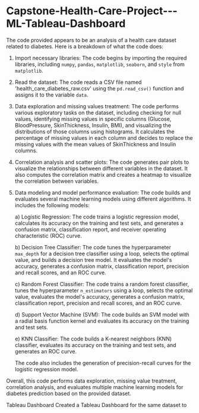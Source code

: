 # Capstone-Health-Care-Project---ML-Tableau-Dashboard


The code provided appears to be an analysis of a health care dataset related to diabetes. Here is a breakdown of what the code does:

1. Import necessary libraries: The code begins by importing the required libraries, including `numpy`, `pandas`, `matplotlib`, `seaborn`, and `style` from `matplotlib`.

2. Read the dataset: The code reads a CSV file named 'health_care_diabetes_raw.csv' using the `pd.read_csv()` function and assigns it to the variable `data`.

3. Data exploration and missing values treatment: The code performs various exploratory tasks on the dataset, including checking for null values, identifying missing values in specific columns (Glucose, BloodPressure, SkinThickness, Insulin, BMI), and visualizing the distributions of those columns using histograms. It calculates the percentage of missing values in each column and decides to replace the missing values with the mean values of SkinThickness and Insulin columns.

4. Correlation analysis and scatter plots: The code generates pair plots to visualize the relationships between different variables in the dataset. It also computes the correlation matrix and creates a heatmap to visualize the correlation between variables.

5. Data modeling and model performance evaluation: The code builds and evaluates several machine learning models using different algorithms. It includes the following models:

   a) Logistic Regression: The code trains a logistic regression model, calculates its accuracy on the training and test sets, and generates a confusion matrix, classification report, and receiver operating characteristic (ROC) curve.

   b) Decision Tree Classifier: The code tunes the hyperparameter `max_depth` for a decision tree classifier using a loop, selects the optimal value, and builds a decision tree model. It evaluates the model's accuracy, generates a confusion matrix, classification report, precision and recall scores, and an ROC curve.

   c) Random Forest Classifier: The code trains a random forest classifier, tunes the hyperparameter `n_estimators` using a loop, selects the optimal value, evaluates the model's accuracy, generates a confusion matrix, classification report, precision and recall scores, and an ROC curve.

   d) Support Vector Machine (SVM): The code builds an SVM model with a radial basis function kernel and evaluates its accuracy on the training and test sets.

   e) KNN Classifier: The code builds a K-nearest neighbors (KNN) classifier, evaluates its accuracy on the training and test sets, and generates an ROC curve.

   The code also includes the generation of precision-recall curves for the logistic regression model.

Overall, this code performs data exploration, missing value treatment, correlation analysis, and evaluates multiple machine learning models for diabetes prediction based on the provided dataset.




Tableau Dashboard
Created a Tableau Dashboard for the same dataset to 
